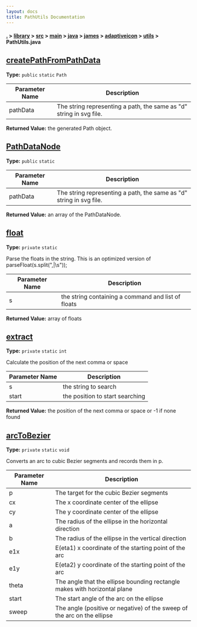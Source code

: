 ```yaml
---
layout: docs
title: PathUtils Documentation
---
```

#### [.](./../../../../../../../index) > [library](./../../../../../../index) > [src](./../../../../../index) > [main](./../../../../index) > [java](./../../../index) > [james](./../../index) > [adaptiveicon](./../index) > [utils](./index) > **PathUtils.java**

## [createPathFromPathData](https://github.com/fennifith/AdaptiveIconView/blob/master/library/src/main/java/james/adaptiveicon/utils/PathUtils.java#L33)

**Type:** `public` `static` `Path`





|Parameter Name|Description|
|-----|-----|
|pathData|The string representing a path, the same as "d" string in svg file.|


**Returned Value:** the generated Path object.  








## [PathDataNode](https://github.com/fennifith/AdaptiveIconView/blob/master/library/src/main/java/james/adaptiveicon/utils/PathUtils.java#L47)

**Type:** `public` `static`





|Parameter Name|Description|
|-----|-----|
|pathData|The string representing a path, the same as "d" string in svg file.|


**Returned Value:** an array of the PathDataNode.  








## [float](https://github.com/fennifith/AdaptiveIconView/blob/master/library/src/main/java/james/adaptiveicon/utils/PathUtils.java#L85)

**Type:** `private` `static`

Parse the floats in the string. 
This is an optimized version of parseFloat(s.split(",|\\s")); 





|Parameter Name|Description|
|-----|-----|
|s|the string containing a command and list of floats|


**Returned Value:** array of floats  








## [extract](https://github.com/fennifith/AdaptiveIconView/blob/master/library/src/main/java/james/adaptiveicon/utils/PathUtils.java#L116)

**Type:** `private` `static` `int`

Calculate the position of the next comma or space 





|Parameter Name|Description|
|-----|-----|
|s|the string to search|
|start|the position to start searching|


**Returned Value:** the position of the next comma or space or -1 if none found  








## [arcToBezier](https://github.com/fennifith/AdaptiveIconView/blob/master/library/src/main/java/james/adaptiveicon/utils/PathUtils.java#L444)

**Type:** `private` `static` `void`

Converts an arc to cubic Bezier segments and records them in p. 





|Parameter Name|Description|
|-----|-----|
|p|The target for the cubic Bezier segments|
|cx|The x coordinate center of the ellipse|
|cy|The y coordinate center of the ellipse|
|a|The radius of the ellipse in the horizontal direction|
|b|The radius of the ellipse in the vertical direction|
|e1x|E(eta1) x coordinate of the starting point of the arc|
|e1y|E(eta2) y coordinate of the starting point of the arc|
|theta|The angle that the ellipse bounding rectangle makes with horizontal plane|
|start|The start angle of the arc on the ellipse|
|sweep|The angle (positive or negative) of the sweep of the arc on the ellipse  |








